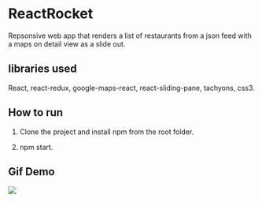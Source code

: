# ReactRocket

Repsonsive web app that renders a list of restaurants from a json feed with a maps on detail view as a slide out.

## libraries used

React, react-redux, google-maps-react, react-sliding-pane, tachyons, css3.

## How to run

1. Clone the project and install npm from the root folder.

2. npm start.

## Gif Demo

![](https://media.giphy.com/media/1bILhZq2yAdL8pWcO4/200.gif)


